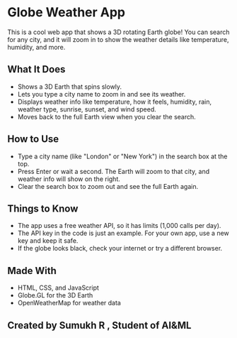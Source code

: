 # Globe Weather App

This is a cool web app that shows a 3D rotating Earth globe! You can search for any city, and it will zoom in to show the weather details like temperature, humidity, and more.

## What It Does
- Shows a 3D Earth that spins slowly.
- Lets you type a city name to zoom in and see its weather.
- Displays weather info like temperature, how it feels, humidity, rain, weather type, sunrise, sunset, and wind speed.
- Moves back to the full Earth view when you clear the search.

## How to Use
- Type a city name (like "London" or "New York") in the search box at the top.
- Press Enter or wait a second. The Earth will zoom to that city, and weather info will show on the right.
- Clear the search box to zoom out and see the full Earth again.

## Things to Know
- The app uses a free weather API, so it has limits (1,000 calls per day).
- The API key in the code is just an example. For your own app, use a new key and keep it safe.
- If the globe looks black, check your internet or try a different browser.

## Made With
- HTML, CSS, and JavaScript
- Globe.GL for the 3D Earth
- OpenWeatherMap for weather data

## Created by Sumukh R , Student of AI&ML
